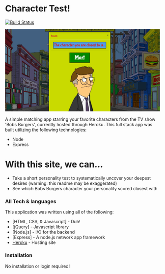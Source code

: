 # Character Test!

[![Build Status](https://travis-ci.org/joemccann/dillinger.svg?branch=master)](https://travis-ci.org/joemccann/dillinger)

![Demoimg](/images/demo.png)

A simple matching app starring your favorite characters from the TV show 'Bobs Burgers', currently hosted through Heroku.  This full stack app was built utilizing the following technologies:

  - Node
  - Express

# With this site, we can...

  - Take a short personality test to systematically uncover your deepest desires (warning: this readme may be exaggerated)
  - See which Bobs Burgers character your personality scored closest with

### All Tech & languages

This application was written using all of the following:

* [HTML, CSS, & Javascript] - Duh!
* [jQuery] - Javascript library
* [Node.js] - I/O for the backend
* [Express] - A node.js network app framework
* [Heroku](https://www.heroku.com) - Hosting site


### Installation

No installation or login required!